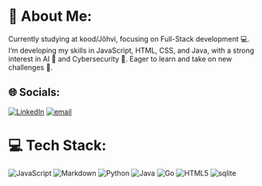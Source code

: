 # 💫 About Me:
Currently studying at kood/Jõhvi, focusing on Full-Stack development 💻. I’m developing my skills in JavaScript, HTML, CSS, and Java, with a strong interest in AI 🤖 and Cybersecurity 🔐. Eager to learn and take on new challenges 🚀.


## 🌐 Socials:
[![LinkedIn](https://img.shields.io/badge/LinkedIn-%230077B5.svg?logo=linkedin&logoColor=white)](https://linkedin.com/in/andres-kozelkov-324377328) [![email](https://img.shields.io/badge/Email-D14836?logo=gmail&logoColor=white)](mailto:andkozelkov@gmail.com) 

# 💻 Tech Stack:
![JavaScript](https://img.shields.io/badge/javascript-%23323330.svg?style=flat&logo=javascript&logoColor=%23F7DF1E) ![Markdown](https://img.shields.io/badge/markdown-%23000000.svg?style=flat&logo=markdown&logoColor=white) ![Python](https://img.shields.io/badge/python-3670A0?style=flat&logo=python&logoColor=ffdd54) ![Java](https://img.shields.io/badge/java-%23ED8B00.svg?style=flat&logo=openjdk&logoColor=white) ![Go](https://img.shields.io/badge/go-%2300ADD8.svg?style=flat&logo=go&logoColor=white) ![HTML5](https://img.shields.io/badge/html5-%23E34F26.svg?style=flat&logo=html5&logoColor=white) ![sqlite](https://img.shields.io/badge/sqlite-%2307405e.svg?style=flat&logo=sqlite&logoColor=white)

